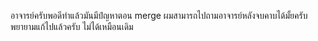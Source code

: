 อาจารย์ครับพอดีทำแล้วมันมีปํญหาตอน merge ผมสามารถไปถามอาจารย์หลังจบคาบได้มั้ยครับ พยายามแก้ไปแล้วครับ ไม่ได้เหมือนเดิม
